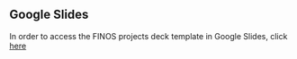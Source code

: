 ## Google Slides
In order to access the FINOS projects deck template in Google Slides, click [here](https://docs.google.com/presentation/d/1-TpYjZNrFwU-yzmIujFfVUXY_Y8pjsBISK-AyPgmxkE/edit#slide=id.g90881256ec_0_0)

